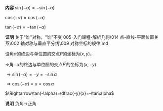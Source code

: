 **内容**
$\sin(-\alpha)=-\sin(-\alpha)$

$\cos(-\alpha)=\cos(-\alpha)$

$\tan(-\alpha)=-\tan(-\alpha)$

**证明**
关于"谁"对称，"谁"不变
005-入门课程-解析几何\014 点-直线-平面位置关系\002 轴对称与垂直平分线\009 对称坐标的规律.md

设角$\alpha$的终边与单位圆的交点$P$的坐标为$(x,y)$，

$\Rightarrow$角$-\alpha$的终边与单位圆的交点$P^\prime$的坐标为$(x,-y)$

$\Rightarrow\sin(-\alpha)=-y=-\sin\alpha$

$\Rightarrow\cos(-\alpha)=x=\cos\alpha$

$\Rightarrow\tan(-\alpha)=\dfrac{-y}{x}=-\tan\alpha$

**说明**
负角$\to$正角
